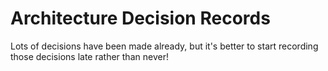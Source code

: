 # Architecture Decision Records

Lots of decisions have been made already, but it's better to start recording those decisions
late rather than never!